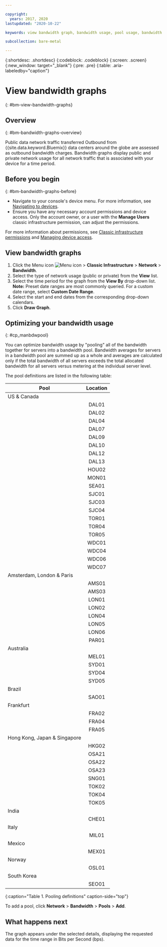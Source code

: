 ```yaml
---

copyright:
  years: 2017, 2020
lastupdated: "2020-10-22"

keywords: view bandwidth graph, bandwidth usage, pool usage, bandwidth pool

subcollection: bare-metal

---
```


{:shortdesc: .shortdesc}
{:codeblock: .codeblock}
{:screen: .screen}
{:new_window: target="_blank"}
{:pre: .pre}
{:table: .aria-labeledby="caption"}

# View bandwidth graphs
{: #bm-view-bandwidth-graphs}

## Overview
{: #bm-bandwidth-graphs-overview}

Public data network traffic transferred Outbound from {{site.data.keyword.Bluemix}} data centers around the globe are assessed as outbound bandwidth charges. Bandwidth graphs display public and private network usage for all network traffic that is associated with your device for a time period. 

## Before you begin
{: #bm-bandwidth-graphs-before}
* Navigate to your console's device menu. For more information, see [Navigating to devices](/docs/bare-metal?topic=virtual-servers-navigating-devices).
* Ensure you have any necessary account permissions and device access. Only the account owner, or a user with the **Manage Users** classic infrastructure permission, can adjust the permissions.

For more information about permissions, see [Classic infrastructure permissions](/docs/iam?topic=iam-infrapermission#infrapermission) and [Managing device access](/docs/vsi?topic=virtual-servers-managing-device-access).

## View bandwidth graphs

1. Click the Menu icon ![Menu icon](../../icons/icon_hamburger.svg) > **Classic Infrastructure** > **Network** > **Bandwidth**.
4. Select the type of network usage (public or private) from the **View** list.
5. Select the time period for the graph from the **View By** drop-down list.<br/>**Note:** Preset date ranges are most commonly queried. For a custom date range, select **Custom Date Range**.
6. Select the start and end dates from the corresponding drop-down calendars.
7. Click **Draw Graph**.

## Optimizing your bandwidth usage
{: #cp_manbdwpool}

You can optimize bandwidth usage by "pooling" all of the bandwidth together for servers into a bandwidth pool. Bandwidth averages for servers in a bandwidth pool are summed up as a whole and averages are calculated only if the total bandwidth of all servers exceeds the total allocated bandwidth for all servers versus metering at the individual server level. 

The pool definitions are listed in the following table: 

| Pool      | Location          |
| ------------- |:-------------:|
| US & Canada | |
| | DAL01 |
| | DAL02 |
| | DAL04 |
| | DAL07 | 
| | DAL09 | 
| | DAL10 | 
| | DAL12 | 
| | DAL13 | 
| | HOU02 | 
| | MON01 | 
| | SEA01 | 
| | SJC01 | 
| | SJC03 |
| | SJC04 |
| | TOR01 | 
| | TOR04 |
| | TOR05 |
| | WDC01 | 
| | WDC04 | 
| | WDC06 |
| | WDC07 |
| Amsterdam, London & Paris | |
| | AMS01 |
| | AMS03 |
| | LON01 | 
| | LON02 |
| | LON04 |
| | LON05 | 
| | LON06 |
| | PAR01 |
| Australia | | 
| | MEL01 |
| | SYD01 |
| | SYD04 |
| | SYD05 |
| Brazil |  |
| | SAO01 |
| Frankfurt |  |
| | FRA02 |
| | FRA04 |
| | FRA05 |
| Hong Kong, Japan & Singapore | |
| | HKG02 |
| | OSA21 |
| | OSA22 |
| | OSA23 |
| | SNG01 |
| | TOK02 |
| | TOK04 |
| | TOK05 |
| India |  |
| | CHE01 |
| Italy |  | 
| | MIL01 |
| Mexico |  | 
| | MEX01 |
| Norway |  | 
| | OSL01 |
| South Korea | 
| | SEO01 | 
{:caption="Table 1. Pooling definitions" caption-side="top"}

To add a pool, click **Network** > **Bandwidth** > **Pools** > **Add**. 

## What happens next

The graph appears under the selected details, displaying the requested data for the time range in Bits per Second (bps).

